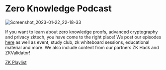 # Zero Knowledge Podcast
![Screenshot_2023-01-22_22-18-33](https://user-images.githubusercontent.com/81990132/213976849-8d11c52f-4473-46e0-b0b5-48e00a96348d.png)

If you want to learn about zero knowledge proofs, advanced cryptography and privacy zktech, you have come to the right place! We post our episodes [here](https://zeroknowledge.fm/) as well as event, study club, zk whiteboard sessions, educational material and more. We also include content from our partners ZK Hack and ZKValidator!

[ZK Playlist](https://www.youtube.com/playlist?list=PLj80z0cJm8QEUVSlofe1Zd7wyaoZrixFM)


